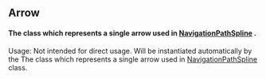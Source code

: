 ## Arrow

#### The class which represents a single arrow used in [NavigationPathSpline](https://github.com/nesseratious/AR-Navigation/blob/master/API/NavigationPathSpline.md) . 

Usage: Not intended for direct usage. Will be instantiated automatically by the The class which represents a single arrow used in [NavigationPathSpline](https://github.com/nesseratious/AR-Navigation/blob/master/API/NavigationPathSpline.md) class.
